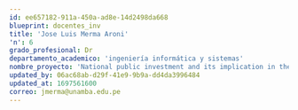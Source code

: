 ```yaml
---
id: ee657182-911a-450a-ad8e-14d2498da668
blueprint: docentes_inv
title: 'Jose Luis Merma Aroni'
'n': 6
grado_profesional: Dr
departamento_academico: 'ingeniería informática y sistemas'
nombre_proyecto: 'National public investment and its implication in the management of budget execution: An experience based on the resilience of the workers of the Abancay Municipality, phase 2018'
updated_by: 06ac68ab-d29f-41e9-9b9a-dd4da3996484
updated_at: 1697561600
correo: jmerma@unamba.edu.pe
---
```


